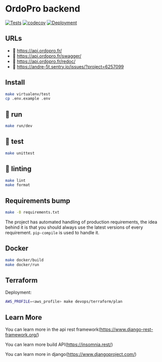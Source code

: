 # OrdoPro backend

[![Tests](https://github.com/mynotif/mynotif-backend/actions/workflows/tests.yml/badge.svg)](https://github.com/mynotif/mynotif-backend/actions/workflows/tests.yml)
[![codecov](https://codecov.io/github/mynotif/mynotif-backend/graph/badge.svg?token=RPS12B9119)](https://codecov.io/github/mynotif/mynotif-backend)
[![Deployment](https://github.com/mynotif/mynotif-backend/actions/workflows/deployment.yml/badge.svg)](https://github.com/mynotif/mynotif-backend/actions/workflows/deployment.yml)

## URLs

- :tada: https://api.ordopro.fr/
- :memo: https://api.ordopro.fr/swagger/
- :memo: https://api.ordopro.fr/redoc/
- :goal_net: https://andre-5t.sentry.io/issues/?project=6257099

## Install

```sh
make virtualenv/test
cp .env.example .env
```

## :tada: run

```sh
make run/dev
```

## :test_tube: test

```sh
make unittest
```

## :rotating_light: linting

```sh
make lint
make format
```

## Requirements bump

```sh
make -B requirements.txt
```

The project has automated handling of production requirements, the idea behind it is that
you should always use the latest versions of every requirement.
`pip-compile` is used to handle it.

## Docker

```sh
make docker/build
make docker/run
```

## Terraform

Deployment:

```sh
AWS_PROFILE=<aws_profile> make devops/terraform/plan
```

## Learn More

You can learn more in the api rest framework(https://www.django-rest-framework.org/)

You can learn more build API(https://insomnia.rest/)

You can learn more in django(https://www.djangoproject.com/)
